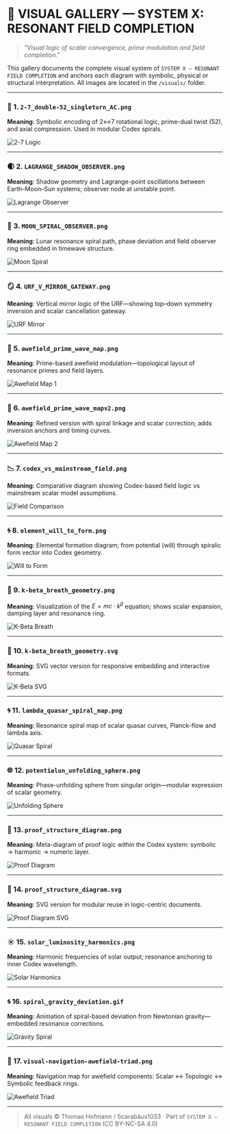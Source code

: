 # 📸 VISUAL GALLERY — SYSTEM X: RESONANT FIELD COMPLETION

> *"Visual logic of scalar convergence, prime modulation and field completion."*

This gallery documents the complete visual system of `SYSTEM X – RESONANT FIELD COMPLETION` and anchors each diagram with symbolic, physical or structural interpretation. All images are located in the `/visuals/` folder.

---

### 🔄 1. `2-7_double-52_singleturn_AC.png`
**Meaning**: Symbolic encoding of 2↔7 rotational logic, prime-dual twist (52), and axial compression. Used in modular Codex spirals.

![2-7 Logic](./visuals/2-7_double-52_singleturn%20AC.png)

---

### 🌒 2. `LAGRANGE_SHADOW_OBSERVER.png`
**Meaning**: Shadow geometry and Lagrange-point oscillations between Earth–Moon–Sun systems; observer node at unstable point.

![Lagrange Observer](./visuals/LAGRANGE_SHADOW_OBSERVER.png)

---

### 🌌 3. `MOON_SPIRAL_OBSERVER.png`
**Meaning**: Lunar resonance spiral path, phase deviation and field observer ring embedded in timewave structure.

![Moon Spiral](./visuals/MOON_SPIRAL_OBSERVER.png)

---

### 🪞 4. `URF_V_MIRROR_GATEWAY.png`
**Meaning**: Vertical mirror logic of the URF—showing top–down symmetry inversion and scalar cancellation gateway.

![URF Mirror](./visuals/URF_V_MIRROR_GATEWAY.png)

---

### 🌊 5. `awefield_prime_wave_map.png`
**Meaning**: Prime-based awefield modulation—topological layout of resonance primes and field layers.

![Awefield Map 1](./visuals/awefield_prime_wave_map.png)

---

### 🌊 6. `awefield_prime_wave_mapv2.png`
**Meaning**: Refined version with spiral linkage and scalar correction; adds inversion anchors and timing curves.

![Awefield Map 2](./visuals/awefield_prime_wave_mapv2.png)

---

### 📉 7. `codex_vs_mainstream_field.png`
**Meaning**: Comparative diagram showing Codex-based field logic vs mainstream scalar model assumptions.

![Field Comparison](./visuals/codex_vs_mainstream_field.png%20.png)

---

### 🌀 8. `element_will_to_form.png`
**Meaning**: Elemental formation diagram; from potential (will) through spiralic form vector into Codex geometry.

![Will to Form](./visuals/element_will_to_form.png)

---

### 💫 9. `k-beta_breath_geometry.png`
**Meaning**: Visualization of the $E = mc \cdot k^\beta$ equation; shows scalar expansion, damping layer and resonance ring.

![K-Beta Breath](./visuals/k-beta_breath_geometry.png)

---

### 💫 10. `k-beta_breath_geometry.svg`
**Meaning**: SVG vector version for responsive embedding and interactive formats.

![K-Beta SVG](./visuals/k-beta_breath_geometry.svg)

---

### 🌀 11. `lambda_quasar_spiral_map.png`
**Meaning**: Resonance spiral map of scalar quasar curves, Planck-flow and lambda axis.

![Quasar Spiral](./visuals/lambda_quasar_spiral_map.png)

---

### 🌐 12. `potentialun_unfolding_sphere.png`
**Meaning**: Phase-unfolding sphere from singular origin—modular expression of scalar geometry.

![Unfolding Sphere](./visuals/potentialun_unfolding_sphere.png)

---

### 🔢 13. `proof_structure_diagram.png`
**Meaning**: Meta-diagram of proof logic within the Codex system: symbolic → harmonic → numeric layer.

![Proof Diagram](./visuals/proof_structure_diagram.png)

---

### 🔢 14. `proof_structure_diagram.svg`
**Meaning**: SVG version for modular reuse in logic-centric documents.

![Proof Diagram SVG](./visuals/proof_structure_diagram.svg)

---

### ☀️ 15. `solar_luminosity_harmonics.png`
**Meaning**: Harmonic frequencies of solar output; resonance anchoring to inner Codex wavelength.

![Solar Harmonics](./visuals/solar_luminosity_harmonics.png)

---

### 🌀 16. `spiral_gravity_deviation.gif`
**Meaning**: Animation of spiral-based deviation from Newtonian gravity—embedded resonance corrections.

![Gravity Spiral](./visuals/spiral_gravity_deviation.gif)

---

### 🧭 17. `visual-navigation-awefield-triad.png`
**Meaning**: Navigation map for awefield components: Scalar ↔ Topologic ↔ Symbolic feedback rings.

![Awefield Triad](./visuals/visual-navigation-awefield-triad.png)

---

> All visuals © Thomas Hofmann / Scarabäus1033 · Part of `SYSTEM X – RESONANT FIELD COMPLETION` (CC BY-NC-SA 4.0)
